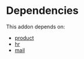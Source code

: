# Dependencies

This addon depends on:

- [product](../../odoo-bringout-oca-ocb-product)
- [hr](../../odoo-bringout-oca-ocb-hr)
- [mail](../../odoo-bringout-oca-ocb-mail)
